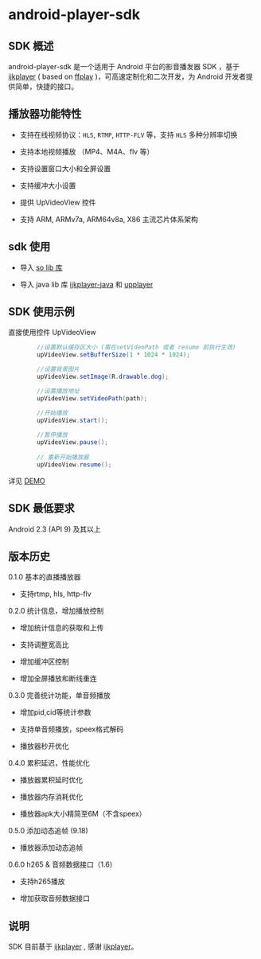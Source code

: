 # android-player-sdk

## SDK 概述

android-player-sdk 是一个适用于 Android 平台的影音播发器 SDK ，基于 [ijkplayer](https://github.com/Bilibili/ijkplayer) ( based on [ffplay](http://ffmpeg.org/) )，可高速定制化和二次开发，为 Android 开发者提供简单，快捷的接口。

## 播放器功能特性

	
* 支持在线视频协议：`HLS`, `RTMP`, `HTTP-FLV` 等，支持 `HLS` 多种分辨率切换

* 支持本地视频播放 （MP4、M4A、flv 等）

* 支持设置窗口大小和全屏设置

* 支持缓冲大小设置

* 提供 UpVideoView 控件

* 支持 ARM, ARMv7a, ARM64v8a, X86 主流芯片体系架构

## sdk 使用

* 导入 [so lib 库](https://github.com/upyun/android-player-sdk/tree/master/upyun-player-demo/src/main/jniLibs)

* 导入 java lib 库 [ijkplayer-java](https://github.com/upyun/android-player-sdk/tree/master/ijkplayer-java) 和 [upplayer](https://github.com/upyun/android-player-sdk/tree/master/upplayer)

## SDK 使用示例

直接使用控件 UpVideoView 

```java
        //设置默认缓存区大小 (需在setVideoPath 或者 resume 前执行生效)
        upVideoView.setBufferSize(1 * 1024 * 1024);

        //设置背景图片
        upVideoView.setImage(R.drawable.dog);

        //设置播放地址
        upVideoView.setVideoPath(path);

        //开始播放
        upVideoView.start();
        
        //暂停播放
        upVideoView.pause();
        
        // 重新开始播放器
        upVideoView.resume();
```

详见 [DEMO](https://github.com/upyun/android-player-sdk/blob/master/upyun-player-demo/src/main/java/com/upyun/playdemo/MainActivity.java)

## SDK 最低要求

Android 2.3 (API 9) 及其以上

## 版本历史

0.1.0 基本的直播播放器

* 支持rtmp, hls, http-flv

0.2.0 统计信息，增加播放控制

* 增加统计信息的获取和上传

* 支持调整宽高比

* 增加缓冲区控制

* 增加全屏播放和断线重连

0.3.0 完善统计功能，单音频播放

* 增加pid,cid等统计参数

* 支持单音频播放，speex格式解码

* 播放器秒开优化

0.4.0 累积延迟，性能优化

* 播放器累积延时优化

* 播放器内存消耗优化

* 播放器apk大小精简至6M（不含speex）

0.5.0 添加动态追帧 (9.18)

* 播放器添加动态追帧

0.6.0 h265 & 音频数据接口（1.6）

* 支持h265播放

* 增加获取音频数据接口

## 说明
SDK 目前基于 [ijkplayer](https://github.com/Bilibili/ijkplayer) , 感谢 [ijkplayer](https://github.com/Bilibili/ijkplayer)。



